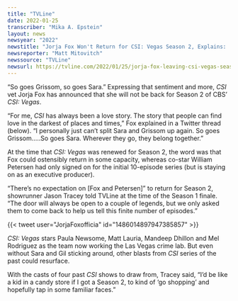 ```yaml
---
title: "TVLine"
date: 2022-01-25
transcriber: "Mika A. Epstein"
layout: news
newsyear: "2022"
newstitle: "Jorja Fox Won't Return for CSI: Vegas Season 2, Explains: 'I Just Can't Split Sara and Grissom Up Again'"
newsreporter: "Matt Mitovitch"
newssource: "TVLine"
newsurl: https://tvline.com/2022/01/25/jorja-fox-leaving-csi-vegas-season-2-sara-sidle/
---
```


“So goes Grissom, so goes Sara.” Expressing that sentiment and more, _CSI_ vet Jorja Fox has announced that she will not be back for Season 2 of CBS’ _CSI: Vegas_.

“For me, _CSI_ has always been a love story. The story that people can find love in the darkest of places and times,” Fox explained in a Twitter thread (below). “I personally just can’t split Sara and Grissom up again. So goes Grissom…..So goes Sara. Wherever they go, they belong together.”

At the time that _CSI: Vegas_ was renewed for Season 2, the word was that Fox could ostensibly return in some capacity, whereas co-star William Petersen had only signed on for the initial 10-episode series (but is staying on as an executive producer).

“There’s no expectation on [Fox and Petersen]” to return for Season 2, showrunner Jason Tracey told TVLine at the time of the Season 1 finale. “The door will always be open to a couple of legends, but we only asked them to come back to help us tell this finite number of episodes.”

{{< tweet user="JorjaFoxofficia" id="1486014897947385857" >}}

_CSI: Vegas_ stars Paula Newsome, Matt Lauria, Mandeep Dhillon and Mel Rodriguez as the team now working the Las Vegas crime lab. But even without Sara and Gil sticking around, other blasts from _CSI_ series of the past could resurface.

With the casts of four past _CSI_ shows to draw from, Tracey said, “I’d be like a kid in a candy store if I got a Season 2, to kind of ‘go shopping’ and hopefully tap in some familiar faces.”
